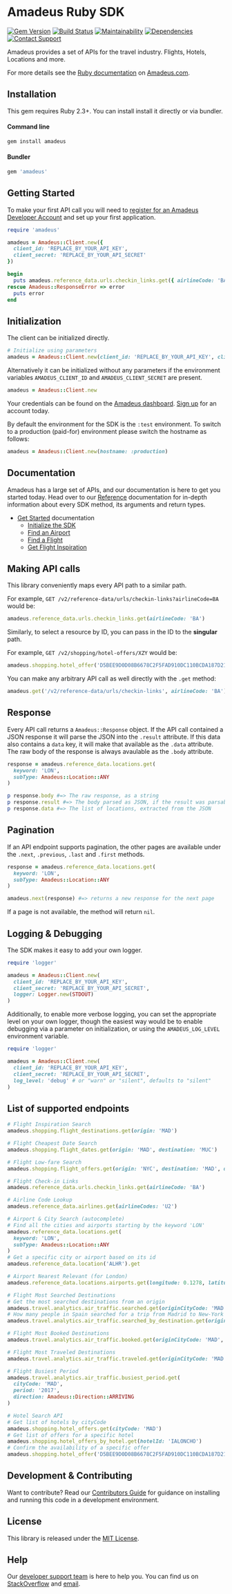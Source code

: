 # Amadeus Ruby SDK

[![Gem Version](https://badge.fury.io/rb/amadeus.svg)][gem]
[![Build Status](https://travis-ci.org/amadeus4dev/amadeus-ruby.svg?branch=master)][travis]
[![Maintainability](https://api.codeclimate.com/v1/badges/d2e15221a502a7d71144/maintainability)](https://codeclimate.com/github/amadeus4dev/amadeus-ruby/maintainability)
[![Dependencies](https://github.com/amadeus4dev/amadeus-ruby/raw/master/.github/images/dependencies.svg?sanitize=true)](gem)
[![Contact Support](https://github.com/amadeus4dev/amadeus-ruby/raw/master/.github/images/support.svg?sanitize=true)][support]

Amadeus provides a set of APIs for the travel industry. Flights, Hotels, Locations and more.

For more details see the [Ruby
documentation](https://amadeus4dev.github.io/amadeus-ruby/) on
[Amadeus.com](https://developers.amadeus.com).

## Installation

This gem requires Ruby 2.3+. You can install install it directly or via bundler.
#### Command line
```bash
gem install amadeus
```
#### Bundler
```rb
gem 'amadeus'
```

## Getting Started

To make your first API call you will need to [register for an Amadeus
Developer Account](https://developers.amadeus.com/create-account) and set up
your first application.

```rb
require 'amadeus'

amadeus = Amadeus::Client.new({
  client_id: 'REPLACE_BY_YOUR_API_KEY',
  client_secret: 'REPLACE_BY_YOUR_API_SECRET'
})

begin
  puts amadeus.reference_data.urls.checkin_links.get({ airlineCode: 'BA' })
rescue Amadeus::ResponseError => error
  puts error
end
```

## Initialization

The client can be initialized directly.

```rb
# Initialize using parameters
amadeus = Amadeus::Client.new(client_id: 'REPLACE_BY_YOUR_API_KEY', client_secret: 'REPLACE_BY_YOUR_API_SECRET')
```

Alternatively it can be initialized without any parameters if the environment
variables `AMADEUS_CLIENT_ID` and `AMADEUS_CLIENT_SECRET` are present.

```rb
amadeus = Amadeus::Client.new
```

Your credentials can be found on the [Amadeus
dashboard](https://developers.amadeus.com/my-apps). [Sign
up](https://developers.amadeus.com/create-account) for an account today.

By default the environment for the SDK is the `:test` environment. To switch to
a production (paid-for) environment please switch the hostname as follows:

```rb
amadeus = Amadeus::Client.new(hostname: :production)
```

## Documentation

Amadeus has a large set of APIs, and our documentation is here to get you
started today. Head over to our
[Reference](https://amadeus4dev.github.io/amadeus-ruby/) documentation for
in-depth information about every SDK method, its arguments and return types.


* [Get Started](https://amadeus4dev.github.io/amadeus-ruby/) documentation
  * [Initialize the SDK](https://amadeus4dev.github.io/amadeus-ruby/)
  * [Find an Airport](https://amadeus4dev.github.io/amadeus-ruby/Amadeus/Namespaces/ReferenceData/Locations/Airports.html)
  * [Find a Flight](https://amadeus4dev.github.io/amadeus-ruby/Amadeus/Namespaces/Shopping/FlightOffers.html)
  * [Get Flight Inspiration](https://amadeus4dev.github.io/amadeus-ruby/Amadeus/Namespaces/Shopping/FlightDestinations.html)

## Making API calls

This library conveniently maps every API path to a similar path.

For example, `GET /v2/reference-data/urls/checkin-links?airlineCode=BA` would be:

```rb
amadeus.reference_data.urls.checkin_links.get(airlineCode: 'BA')
```

Similarly, to select a resource by ID, you can pass in the ID to the **singular** path.

For example,  `GET /v2/shopping/hotel-offers/XZY` would be:

```rb
amadeus.shopping.hotel_offer('D5BEE9D0D08B6678C2F5FAD910DC110BCDA187D21D4FCE68ED423426D0A246BB').get
```

You can make any arbitrary API call as well directly with the `.get` method:

```rb
amadeus.get('/v2/reference-data/urls/checkin-links', airlineCode: 'BA')
```

## Response

Every API call returns a `Amadeus::Response` object. If the API call contained
a JSON response it will parse the JSON into the `.result` attribute. If this data
also contains a `data` key, it will make that available as the `.data`
attribute. The raw body of the response is always avaulable as the `.body` attribute.

```rb
response = amadeus.reference_data.locations.get(
  keyword: 'LON',
  subType: Amadeus::Location::ANY
)

p response.body #=> The raw response, as a string
p response.result #=> The body parsed as JSON, if the result was parsable
p response.data #=> The list of locations, extracted from the JSON
```

## Pagination

If an API endpoint supports pagination, the other pages are available under the
`.next`, `.previous`, `.last` and `.first` methods.

```rb
response = amadeus.reference_data.locations.get(
  keyword: 'LON',
  subType: Amadeus::Location::ANY
)

amadeus.next(response) #=> returns a new response for the next page
```

If a page is not available, the method will return `nil`.

## Logging & Debugging

The SDK makes it easy to add your own logger.

```rb
require 'logger'

amadeus = Amadeus::Client.new(
  client_id: 'REPLACE_BY_YOUR_API_KEY',
  client_secret: 'REPLACE_BY_YOUR_API_SECRET',
  logger: Logger.new(STDOUT)
)
```

Additionally, to enable more verbose logging, you can set the appropriate level
on your own logger, though the easiest way would be to enable debugging via a
parameter on initialization, or using the `AMADEUS_LOG_LEVEL` environment
variable.

```rb
require 'logger'

amadeus = Amadeus::Client.new(
  client_id: 'REPLACE_BY_YOUR_API_KEY',
  client_secret: 'REPLACE_BY_YOUR_API_SECRET',
  log_level: 'debug' # or "warn" or "silent", defaults to "silent"
)
```
## List of supported endpoints
```rb
# Flight Inspiration Search
amadeus.shopping.flight_destinations.get(origin: 'MAD')

# Flight Cheapest Date Search
amadeus.shopping.flight_dates.get(origin: 'MAD', destination: 'MUC')

# Flight Low-fare Search
amadeus.shopping.flight_offers.get(origin: 'NYC', destination: 'MAD', departureDate: '2019-08-01')

# Flight Check-in Links
amadeus.reference_data.urls.checkin_links.get(airlineCode: 'BA')

# Airline Code Lookup
amadeus.reference_data.airlines.get(airlineCodes: 'U2')

# Airport & City Search (autocomplete)
# Find all the cities and airports starting by the keyword 'LON'
amadeus.reference_data.locations.get(
  keyword: 'LON',
  subType: Amadeus::Location::ANY
)
# Get a specific city or airport based on its id
amadeus.reference_data.location('ALHR').get

# Airport Nearest Relevant (for London)
amadeus.reference_data.locations.airports.get(longitude: 0.1278, latitude: 51.5074)

# Flight Most Searched Destinations
# Get the most searched destinations from an origin
amadeus.travel.analytics.air_traffic.searched.get(originCityCode: 'MAD', searchPeriod: '2017-08', marketCountryCode: 'ES')
# How many people in Spain searched for a trip from Madrid to New-York in August 2017?
amadeus.travel.analytics.air_traffic.searched_by_destination.get(originCityCode: 'MAD', destinationCityCode: 'NYC', searchPeriod: '2017-08', marketCountryCode: 'ES')

# Flight Most Booked Destinations
amadeus.travel.analytics.air_traffic.booked.get(originCityCode: 'MAD', period: '2017-08')

# Flight Most Traveled Destinations
amadeus.travel.analytics.air_traffic.traveled.get(originCityCode: 'MAD', period: '2017-01')

# Flight Busiest Period
amadeus.travel.analytics.air_traffic.busiest_period.get(
  cityCode: 'MAD',
  period: '2017',
  direction: Amadeus::Direction::ARRIVING
)

# Hotel Search API
# Get list of hotels by cityCode
amadeus.shopping.hotel_offers.get(cityCode: 'MAD')
# Get list of offers for a specific hotel
amadeus.shopping.hotel_offers_by_hotel.get(hotelId: 'IALONCHO')
# Confirm the availability of a specific offer
amadeus.shopping.hotel_offer('D5BEE9D0D08B6678C2F5FAD910DC110BCDA187D21D4FCE68ED423426D0A246BB').get
```
## Development & Contributing

Want to contribute? Read our [Contributors Guide](.github/CONTRIBUTING.md) for
guidance on installing and running this code in a development environment.


## License

This library is released under the [MIT License](LICENSE).

## Help

Our [developer support team](https://developers.amadeus.com/support) is here
to help you. You can find us on
[StackOverflow](https://stackoverflow.com/questions/tagged/amadeus) and
[email](mailto:developers@amadeus.com).

[gem]: https://rubygems.org/gems/amadeus
[travis]: http://travis-ci.org/amadeus4dev/amadeus-ruby
[support]: http://developers.amadeus.com/support
[codeclimate]: https://codeclimate.com/github/amadeus4dev/amadeus-ruby
